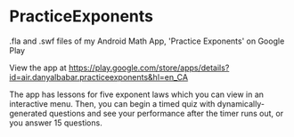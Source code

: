 # PracticeExponents
.fla and .swf files of my Android Math App, 'Practice Exponents' on Google Play

View the app at https://play.google.com/store/apps/details?id=air.danyalbabar.practiceexponents&hl=en_CA

The app has lessons for five exponent laws which you can view in an interactive menu.
Then, you can begin a timed quiz with dynamically-generated questions and see your performance after the timer runs out, or you
answer 15 questions.

